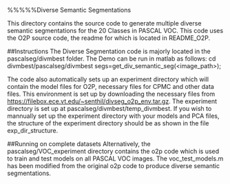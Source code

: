 %%%%%Diverse Semantic Segmentations

This directory contains the source code to generate multiple diverse semantic segmentations for the 20 Classes in PASCAL VOC. This code uses the O2P source code, the readme for which is located in README_O2P.


##Instructions
The Diverse Segmentation code is majorly located in the pascalseg/divmbest folder. 
The Demo can be run in matlab as follows:
cd divmbest/pascalseg/divmbest
segs=get_div_semantic_seg(<image_path>);

The code also automatically sets up an experiment directory which will contain the model files for O2P, necessary files for CPMC and other data files. This environment is set up by downloading the necessary files from https://filebox.ece.vt.edu/~senthil/divseg_o2p_env.tar.gz. The experiment directory is set up at pascalseg/divmbest/temp_divmbest.
If you wish to mannually set up the experiment directory with your models and PCA files, the structure of the experiment directory should be as shown in the file exp_dir_structure.


##Running on complete datasets
Alternatively, the pascalseg/VOC_experiment directory contains the o2p code which is used to train and test models on all PASCAL VOC images. The voc_test_models.m has been modified from the original o2p code to produce diverse semantic segmentations.

